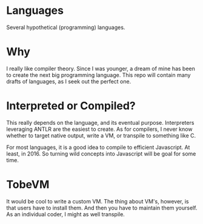 # Languages
Several hypothetical (programming) languages.

# Why
I really like compiler theory. Since I was younger, a dream of mine
has been to create the next big programming language. This repo will
contain many drafts of languages, as I seek out the perfect one.

# Interpreted or Compiled?
This really depends on the language, and its eventual purpose.
Interpreters leveraging ANTLR are the easiest to create. As for compilers,
I never know whether to target native output, write a VM, or transpile
to something like C.

For most languages, it is a good idea to compile to efficient Javascript.
At least, in 2016. So turning wild concepts into Javascript will be goal
for some time.

# TobeVM
It would be cool to write a custom VM. The thing about VM's, however,
is that users have to install them. And then you have to maintain them
yourself. As an individual coder, I might as well transpile.